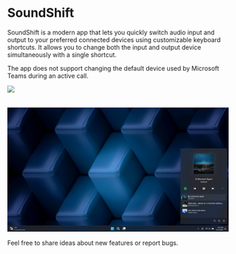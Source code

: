# SoundShift

SoundShift is a modern app that lets you quickly switch audio input and output to your preferred connected devices using customizable keyboard shortcuts. It allows you to change both the input and output device simultaneously with a single shortcut.

The app does not support changing the default device used by Microsoft Teams during an active call.

<a href="https://apps.microsoft.com/detail/9MX3M6XS4S81?mode=full">
  <img src="https://get.microsoft.com/images/en-us%20light.svg" width="240"/>
</a>
<br><br>

![](images/Screenshot.png)  

Feel free to share ideas about new features or report bugs.
